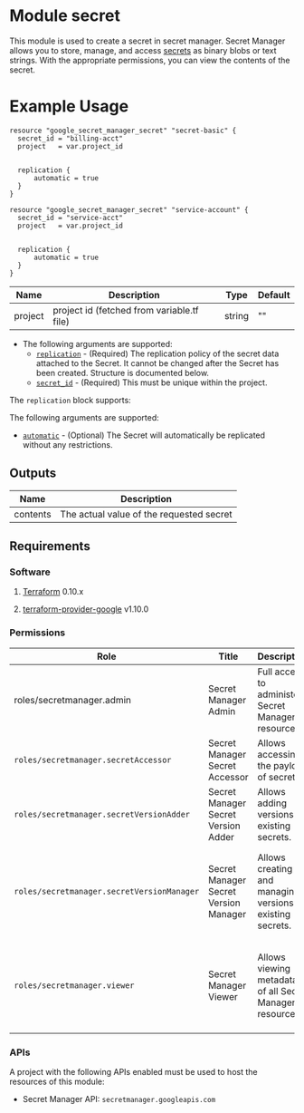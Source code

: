 # Module secret



This module is used to create a secret in secret manager. Secret Manager allows you to store, manage, and access [secrets](https://cloud.google.com/secret-manager/docs/overview#secret) as binary blobs or text strings. With the appropriate permissions, you can view the contents of the secret.

# Example Usage

```
resource "google_secret_manager_secret" "secret-basic" {
  secret_id = "billing-acct"
  project   = var.project_id


  replication {
      automatic = true
  }
}

resource "google_secret_manager_secret" "service-account" {
  secret_id = "service-acct"
  project   = var.project_id


  replication {
      automatic = true
  }
}
```



| Name    | Description                                | Type   | Default |
| ------- | ------------------------------------------ | ------ | ------- |
| project | project id (fetched from variable.tf file) | string | ""      |

- The following arguments are supported:
  - [`replication`](https://registry.terraform.io/providers/hashicorp/google/latest/docs/resources/secret_manager_secret#replication) - (Required) The replication policy of the secret data attached to the Secret. It cannot be changed after the Secret has been created. Structure is documented below.
  - [`secret_id`](https://registry.terraform.io/providers/hashicorp/google/latest/docs/resources/secret_manager_secret#secret_id) - (Required) This must be unique within the project.

The `replication` block supports:

The following arguments are supported:

- [`automatic`](https://registry.terraform.io/providers/hashicorp/google/latest/docs/resources/secret_manager_secret#automatic) - (Optional) The Secret will automatically be replicated without any restrictions.

  

## Outputs

| Name     | Description                              |
| -------- | ---------------------------------------- |
| contents | The actual value of the requested secret |



## Requirements

### Software

1. [Terraform](https://www.terraform.io/downloads.html) 0.10.x

2. [terraform-provider-google](https://github.com/terraform-providers/terraform-provider-google) v1.10.0

   

### Permissions

| Role                                       | Title                                 | Description                                                | Permissions                                                  |
| ------------------------------------------ | ------------------------------------- | ---------------------------------------------------------- | ------------------------------------------------------------ |
| roles/secretmanager.admin                  | Secret Manager Admin                  | Full access to administer  Secret Manager resources.       | resourcemanager.projects.get resourcemanager.projects.list secretmanager.* |
| `roles/secretmanager.secretAccessor`       | Secret Manager Secret Accessor        | Allows accessing the payload of secrets.                   | resourcemanager.projects.get resourcemanager.projects.list secretmanager.versions.access |
| `roles/secretmanager.secretVersionAdder`   | Secret Manager Secret Version Adder   | Allows adding versions to existing secrets.                | resourcemanager.projects.get resourcemanager.projects.list secretmanager.versions.add |
| `roles/secretmanager.secretVersionManager` | Secret Manager Secret Version Manager | Allows creating and managing versions of existing secrets. | resourcemanager.projects.get resourcemanager.projects.list secretmanager.versions.add secretmanager.versions.destroy secretmanager.versions.disable secretmanager.versions.enable secretmanager.versions.get secretmanager.versions.list |
| `roles/secretmanager.viewer`               | Secret Manager Viewer                 | Allows viewing metadata of all Secret Manager resources    | resourcemanager.projects.get resourcemanager.projects.list secretmanager.locations.* secretmanager.secrets.get secretmanager.secrets.getIamPolicy secretmanager.secrets.list secretmanager.versions.get secretmanager.versions.list |



### APIs

A project with the following APIs enabled must be used to host the resources of this module:

- Secret Manager API: `secretmanager.googleapis.com`

  
